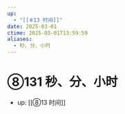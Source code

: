 ```yaml
---
up:
  - "[[⑧13 时间]]"
date: 2025-03-01
ctime: 2025-03-01T13:59:59
aliases:
  - 秒、分、小时
---
```


# ⑧131 秒、分、小时

- up: [[⑧13 时间]]
